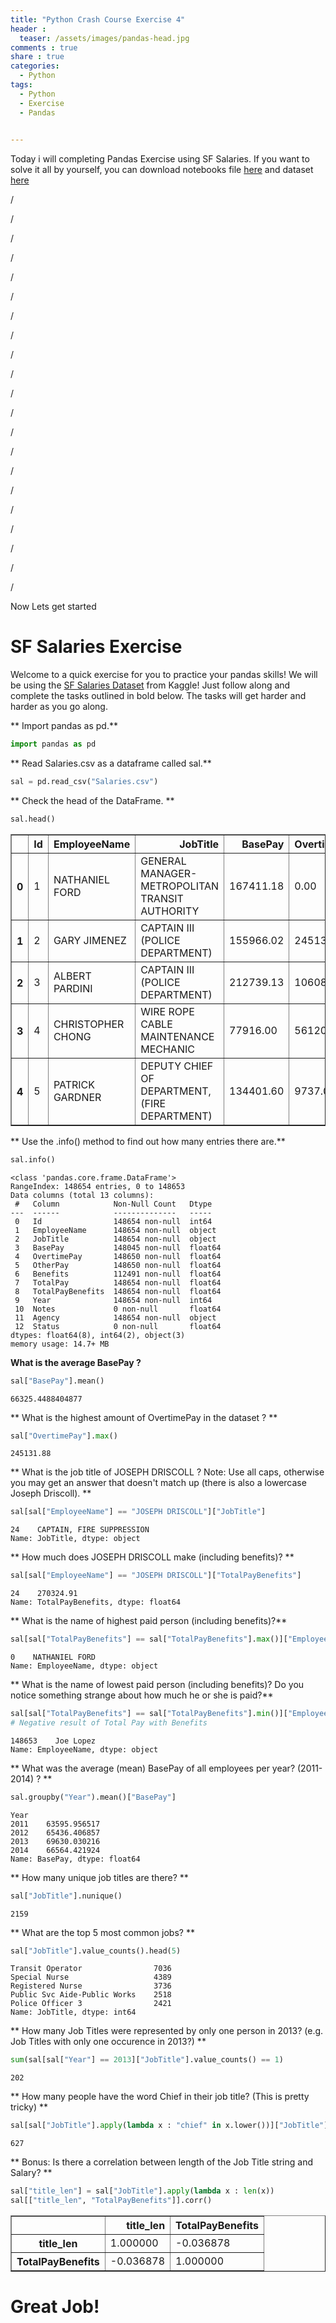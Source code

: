 ```yaml
---
title: "Python Crash Course Exercise 4"
header :
  teaser: /assets/images/pandas-head.jpg
comments : true
share : true
categories:
  - Python
tags:
  - Python
  - Exercise
  - Pandas
 

---
```


Today i will completing Pandas Exercise using SF Salaries. If you want to solve it all by yourself, you can download notebooks file [here](https://drive.google.com/file/d/1NYKbH7Lo6sV21jbXn2Qs5ZQlqy2v3fha/view?usp=sharing) and dataset [here](https://drive.google.com/file/d/1LtynC1iXncAfuPLUCLDoZXoc_Js3rlqq/view?usp=sharing)

/

/

/

/

/

/

/

/

/

/

/

/

/

/

/

/

/

/

/

/

/

Now Lets get started

# SF Salaries Exercise 

Welcome to a quick exercise for you to practice your pandas skills! We will be using the [SF Salaries Dataset](https://www.kaggle.com/kaggle/sf-salaries) from Kaggle! Just follow along and complete the tasks outlined in bold below. The tasks will get harder and harder as you go along.

** Import pandas as pd.**


```python
import pandas as pd
```

** Read Salaries.csv as a dataframe called sal.**


```python
sal = pd.read_csv("Salaries.csv")
```

** Check the head of the DataFrame. **


```python
sal.head()
```

<table border="1" class="dataframe">
  <thead>
    <tr style="text-align: right;">
      <th></th>
      <th>Id</th>
      <th>EmployeeName</th>
      <th>JobTitle</th>
      <th>BasePay</th>
      <th>OvertimePay</th>
      <th>OtherPay</th>
      <th>Benefits</th>
      <th>TotalPay</th>
      <th>TotalPayBenefits</th>
      <th>Year</th>
      <th>Notes</th>
      <th>Agency</th>
      <th>Status</th>
    </tr>
  </thead>
  <tbody>
    <tr>
      <th>0</th>
      <td>1</td>
      <td>NATHANIEL FORD</td>
      <td>GENERAL MANAGER-METROPOLITAN TRANSIT AUTHORITY</td>
      <td>167411.18</td>
      <td>0.00</td>
      <td>400184.25</td>
      <td>NaN</td>
      <td>567595.43</td>
      <td>567595.43</td>
      <td>2011</td>
      <td>NaN</td>
      <td>San Francisco</td>
      <td>NaN</td>
    </tr>
    <tr>
      <th>1</th>
      <td>2</td>
      <td>GARY JIMENEZ</td>
      <td>CAPTAIN III (POLICE DEPARTMENT)</td>
      <td>155966.02</td>
      <td>245131.88</td>
      <td>137811.38</td>
      <td>NaN</td>
      <td>538909.28</td>
      <td>538909.28</td>
      <td>2011</td>
      <td>NaN</td>
      <td>San Francisco</td>
      <td>NaN</td>
    </tr>
    <tr>
      <th>2</th>
      <td>3</td>
      <td>ALBERT PARDINI</td>
      <td>CAPTAIN III (POLICE DEPARTMENT)</td>
      <td>212739.13</td>
      <td>106088.18</td>
      <td>16452.60</td>
      <td>NaN</td>
      <td>335279.91</td>
      <td>335279.91</td>
      <td>2011</td>
      <td>NaN</td>
      <td>San Francisco</td>
      <td>NaN</td>
    </tr>
    <tr>
      <th>3</th>
      <td>4</td>
      <td>CHRISTOPHER CHONG</td>
      <td>WIRE ROPE CABLE MAINTENANCE MECHANIC</td>
      <td>77916.00</td>
      <td>56120.71</td>
      <td>198306.90</td>
      <td>NaN</td>
      <td>332343.61</td>
      <td>332343.61</td>
      <td>2011</td>
      <td>NaN</td>
      <td>San Francisco</td>
      <td>NaN</td>
    </tr>
    <tr>
      <th>4</th>
      <td>5</td>
      <td>PATRICK GARDNER</td>
      <td>DEPUTY CHIEF OF DEPARTMENT,(FIRE DEPARTMENT)</td>
      <td>134401.60</td>
      <td>9737.00</td>
      <td>182234.59</td>
      <td>NaN</td>
      <td>326373.19</td>
      <td>326373.19</td>
      <td>2011</td>
      <td>NaN</td>
      <td>San Francisco</td>
      <td>NaN</td>
    </tr>
  </tbody>
</table>

** Use the .info() method to find out how many entries there are.**


```python
sal.info()
```

    <class 'pandas.core.frame.DataFrame'>
    RangeIndex: 148654 entries, 0 to 148653
    Data columns (total 13 columns):
     #   Column            Non-Null Count   Dtype  
    ---  ------            --------------   -----  
     0   Id                148654 non-null  int64  
     1   EmployeeName      148654 non-null  object 
     2   JobTitle          148654 non-null  object 
     3   BasePay           148045 non-null  float64
     4   OvertimePay       148650 non-null  float64
     5   OtherPay          148650 non-null  float64
     6   Benefits          112491 non-null  float64
     7   TotalPay          148654 non-null  float64
     8   TotalPayBenefits  148654 non-null  float64
     9   Year              148654 non-null  int64  
     10  Notes             0 non-null       float64
     11  Agency            148654 non-null  object 
     12  Status            0 non-null       float64
    dtypes: float64(8), int64(2), object(3)
    memory usage: 14.7+ MB


**What is the average BasePay ?**


```python
sal["BasePay"].mean()
```


    66325.4488404877



** What is the highest amount of OvertimePay in the dataset ? **


```python
sal["OvertimePay"].max()
```


    245131.88



** What is the job title of  JOSEPH DRISCOLL ? Note: Use all caps, otherwise you may get an answer that doesn't match up (there is also a lowercase Joseph Driscoll). **


```python
sal[sal["EmployeeName"] == "JOSEPH DRISCOLL"]["JobTitle"]
```


    24    CAPTAIN, FIRE SUPPRESSION
    Name: JobTitle, dtype: object



** How much does JOSEPH DRISCOLL make (including benefits)? **


```python
sal[sal["EmployeeName"] == "JOSEPH DRISCOLL"]["TotalPayBenefits"]
```


    24    270324.91
    Name: TotalPayBenefits, dtype: float64



** What is the name of highest paid person (including benefits)?**


```python
sal[sal["TotalPayBenefits"] == sal["TotalPayBenefits"].max()]["EmployeeName"]
```


    0    NATHANIEL FORD
    Name: EmployeeName, dtype: object



** What is the name of lowest paid person (including benefits)? Do you notice something strange about how much he or she is paid?**


```python
sal[sal["TotalPayBenefits"] == sal["TotalPayBenefits"].min()]["EmployeeName"]
# Negative result of Total Pay with Benefits
```


    148653    Joe Lopez
    Name: EmployeeName, dtype: object



** What was the average (mean) BasePay of all employees per year? (2011-2014) ? **


```python
sal.groupby("Year").mean()["BasePay"]
```


    Year
    2011    63595.956517
    2012    65436.406857
    2013    69630.030216
    2014    66564.421924
    Name: BasePay, dtype: float64



** How many unique job titles are there? **


```python
sal["JobTitle"].nunique()
```


    2159



** What are the top 5 most common jobs? **


```python
sal["JobTitle"].value_counts().head(5)
```


    Transit Operator                7036
    Special Nurse                   4389
    Registered Nurse                3736
    Public Svc Aide-Public Works    2518
    Police Officer 3                2421
    Name: JobTitle, dtype: int64



** How many Job Titles were represented by only one person in 2013? (e.g. Job Titles with only one occurence in 2013?) **


```python
sum(sal[sal["Year"] == 2013]["JobTitle"].value_counts() == 1)
```


    202



** How many people have the word Chief in their job title? (This is pretty tricky) **


```python
sal[sal["JobTitle"].apply(lambda x : "chief" in x.lower())]["JobTitle"].count()
```


    627



** Bonus: Is there a correlation between length of the Job Title string and Salary? **


```python
sal["title_len"] = sal["JobTitle"].apply(lambda x : len(x))
sal[["title_len", "TotalPayBenefits"]].corr()
```

<table border="1" class="dataframe">
  <thead>
    <tr style="text-align: right;">
      <th></th>
      <th>title_len</th>
      <th>TotalPayBenefits</th>
    </tr>
  </thead>
  <tbody>
    <tr>
      <th>title_len</th>
      <td>1.000000</td>
      <td>-0.036878</td>
    </tr>
    <tr>
      <th>TotalPayBenefits</th>
      <td>-0.036878</td>
      <td>1.000000</td>
    </tr>
  </tbody>
</table>

# Great Job!